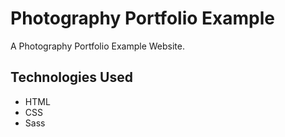 # Photography Portfolio Example
A Photography Portfolio Example Website.

## Technologies Used
* HTML
* CSS
* Sass
